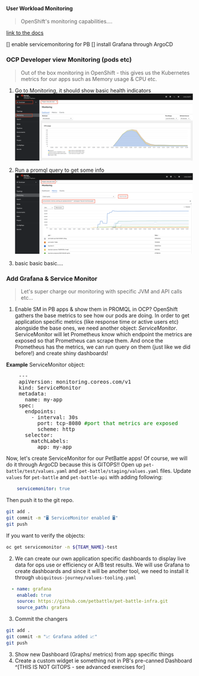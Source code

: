 #### User Workload Monitoring
> OpenShift's monitoring capabilities.... 

[link to the docs](https://docs.openshift.com/container-platform/4.8/monitoring/enabling-monitoring-for-user-defined-projects.html)

[] enable servicemonitoring for PB
[] install Grafana through ArgoCD


### OCP Developer view Monitoring (pods etc)
> Out of the box monitoring in OpenShift - this gives us the Kubernetes metrics for our apps such as Memory usage & CPU etc.

1. Go to Monitoring, it should show basic health indicators
![petbattle-default-metrics](images/petbattle-default-metrics.png)

2. Run a promql query to get some info
![petbattle-promql](images/petbattle-promql.png)
3. basic basic basic....
### Add Grafana & Service Monitor
> Let's super charge our monitoring with specific JVM and API calls etc...

1. Enable SM in PB apps & show them in PROMQL in OCP?
OpenShift gathers the base metrics to see how our pods are doing. In order to get application specific metrics (like response time or active users etc) alongside the base ones, we need another object: _ServiceMonitor_. ServiceMonitor will let Prometheus know which endpoint the metrics are exposed so that Prometheus can scrape them. And once the Prometheus has the metrics, we can run query on them (just like we did before!) and create shiny dashboards!

**Example** ServiceMonitor object:
<pre>
    ---
    apiVersion: monitoring.coreos.com/v1
    kind: ServiceMonitor
    metadata:
      name: my-app
    spec:
      endpoints:
        - interval: 30s
          port: tcp-8080 <span style="color:green;" >#port that metrics are exposed</span>
          scheme: http
      selector:
        matchLabels:
          app: my-app
</pre>

Now, let's create ServiceMonitor for our PetBattle apps! Of course, we will do it through ArgoCD because this is GITOPS!!
Open up `pet-battle/test/values.yaml` and `pet-battle/staging/values.yaml` files. Update `values` for `pet-battle` and `pet-battle-api` with adding following:
```yaml
    servicemonitor: true
```

Then push it to the git repo.
```bash
git add .
git commit -m "🖥️ ServiceMonitor enabled 🖥️"
git push
```

If you want to verify the objects:
```bash
oc get servicemonitor -n ${TEAM_NAME}-test
```

2. We can create our own application specific dashboards to display live data for ops use or efficiency or A/B test results. We will use Grafana to create dashboards and since it will be another tool, we need to install it through `ubiquitous-journey/values-tooling.yaml`
```yaml
  - name: grafana
    enabled: true
    source: https://github.com/petbattle/pet-battle-infra.git
    source_path: grafana
```
3. Commit the changers
```bash
git add .
git commit -m "📈 Grafana added 📈"
git push
```

3. Show new Dashboard (Graphs/ metrics) from app specific things
4. Create a custom widget ie something not in PB's pre-canned Dashboard 
^[THIS IS NOT GITOPS - see advanced exercises for]

